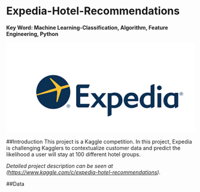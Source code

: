 # Expedia-Hotel-Recommendations
**Key Word: Machine Learning-Classification, Algorithm, Feature Engineering, Python**

![us_map 1](https://github.com/qianmx/Expedia-Hotel-Recommendations/blob/master/pic/expedia.png)

##Introduction
This project is a Kaggle competition. In this project, Expedia is challenging Kagglers to contextualize customer data and predict the likelihood a user will stay at 100 different hotel groups. 

_Detailed project description can be seen at (https://www.kaggle.com/c/expedia-hotel-recommendations)._

##Data




